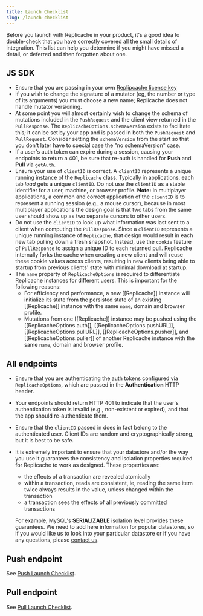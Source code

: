 ```yaml
---
title: Launch Checklist
slug: /launch-checklist
---
```


Before you launch with Replicache in your product, it's a good idea to double-check that you have correctly covered all the small details of integration. This list can help you determine if you might have missed a detail, or deferred and then forgotten about one.

## JS SDK

- Ensure that you are passing in your own [Replipcache license key](/licensing)
- If you wish to change the signature of a mutator (eg, the number or type of
  its arguments) you must choose a new name; Replicache does not handle mutator
  versioning.
- At some point you will almost certainly wish to change the schema of mutations
  included in the `PushRequest` and the client view returned in the
  `PullResponse`. The `ReplicacheOptions.schemaVersion` exists to facilitate
  this; it can be set by your app and is passed in both the `PushRequest` and
  `PullRequest`. Consider setting the `schemaVersion` from the start so that you
  don't later have to special case the "no schemaVersion" case.
- If a user's auth token can expire during a session, causing your endpoints to
  return a 401, be sure that re-auth is handled for **Push** and **Pull** via
  `getAuth`.
- Ensure your use of `clientID` is correct. A `clientID` represents a unique
  running instance of the `Replicache` class. Typically in applications, each
  tab _load_ gets a unique `clientID`. Do not use the `clientID` as a stable
  identifier for a user, machine, or browser profile. **Note:** In multiplayer
  applications, a common and correct application of the `clientID` is to
  represent a running session (e.g., a mouse cursor), because in most
  multiplayer applications the design goal is that two tabs from the same user
  should show up as two separate cursors to other users.
- Do not use the `clientID` to look up what information was last sent to a
  client when computing the `PullResponse`. Since a `clientID` represents a
  unique running instance of `Replicache`, that design would result in each new
  tab pulling down a fresh snapshot. Instead, use the `cookie` feature of
  `PullResponse` to assign a unique ID to each returned pull. Replicache
  internally forks the cache when creating a new client and will reuse these
  cookie values across clients, resulting in new clients being able to startup
  from previous clients' state with minimal download at startup.
- The `name` property of `ReplicacheOptions` is required to differentiate
  Replicache instances for different users. This is important for the following
  reasons:
  - For efficiency and performance, a new [[Replicache]] instance will
    initialize its state from the persisted state of an existing [[Replicache]]
    instance with the same `name`, domain and browser profile.
  - Mutations from one [[Replicache]] instance may be pushed using the
    [[ReplicacheOptions.auth]], [[ReplicacheOptions.pushURL]],
    [[ReplicacheOptions.pullURL]], [[ReplicacheOptions.pusher]], and
    [[ReplicacheOptions.puller]] of another Replicache instance with the same
    `name`, domain and browser profile.

## All endpoints

- Ensure that you are authenticating the auth tokens configured via `ReplicacheOptions`, which are passed in the **Authentication** HTTP header.
- Your endpoints should return HTTP 401 to indicate that the user's authentication token is invalid (e.g., non-existent or expired), and that the app should re-authenticate them.
- Ensure that the `clientID` passed in does in fact belong to the authenticated user. Client IDs are random and cryptographically strong, but it is best to be safe.
- It is extremely important to ensure that your datastore and/or the way you use it guarantees the consistency and isolation properties required for Replicache to work as designed. These properties are:

  - the effects of a transaction are revealed atomically
  - within a transaction, reads are consistent, ie, reading the same item twice always results in the value, unless changed within the transaction
  - a transaction sees the effects of all previously committed transactions

  For example, MySQL's **SERIALIZABLE** isolation level provides these guarantees. We need to add here information for popular datastores, so if you would like us to look into your particular datastore or if you have any questions, please [contact us](https://replicache.dev/#contact).

## Push endpoint

See [Push Launch Checklist](server-push#push-launch-checklist).

## Pull endpoint

See [Pull Launch Checklist](server-pull#pull-launch-checklist).
